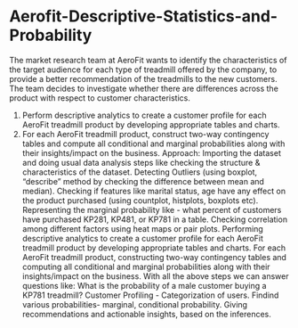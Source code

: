 # Aerofit-Descriptive-Statistics-and-Probability
The market research team at AeroFit wants to identify the characteristics of the target audience
for each type of treadmill offered by the company, to provide a better recommendation of the
treadmills to the new customers. The team decides to investigate whether there are differences
across the product with respect to customer characteristics.
1. Perform descriptive analytics to create a customer profile for each AeroFit treadmill product
by developing appropriate tables and charts.
2. For each AeroFit treadmill product, construct two-way contingency tables and compute all
conditional and marginal probabilities along with their insights/impact on the business.
Approach:
Importing the dataset and doing usual data analysis steps like checking the structure & characteristics of the dataset.
Detecting Outliers (using boxplot, “describe” method by checking the difference between mean and median).
Checking if features like marital status, age have any effect on the product purchased (using countplot, histplots, boxplots etc).
Representing the marginal probability like - what percent of customers have purchased KP281, KP481, or KP781 in a table.
Checking correlation among different factors using heat maps or pair plots.
Performing descriptive analytics to create a customer profile for each AeroFit treadmill product by developing appropriate tables and charts.
For each AeroFit treadmill product, constructing two-way contingency tables and computing all conditional and marginal probabilities along with their insights/impact on the business.
With all the above steps we can answer questions like: What is the probability of a male customer buying a KP781 treadmill?
Customer Profiling - Categorization of users.
Findind various probabilities- marginal, conditional probability.
Giving recommendations and actionable insights, based on the inferences.
